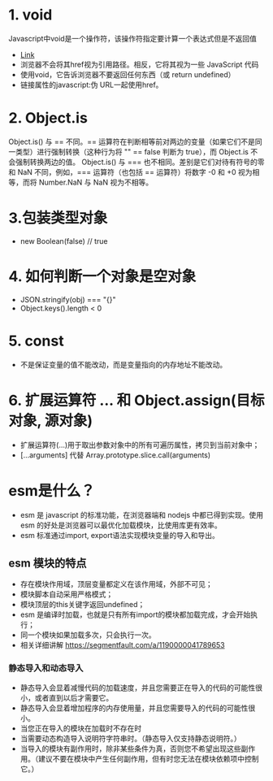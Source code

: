 # 1. void
Javascript中void是一个操作符，该操作符指定要计算一个表达式但是不返回值
- <a href="javascript:console.log('javascript');alert('javascript')">Link</a>
- 浏览器不会将其href视为引用路径。相反，它将其视为一些 JavaScript 代码
- 使用void，它告诉浏览器不要返回任何东西（或 return undefined）
- 链接属性的javascript:伪 URL一起使用href。
# 2. Object.is
Object.is() 与 == 不同。== 运算符在判断相等前对两边的变量（如果它们不是同一类型）进行强制转换（这种行为将 "" == false 判断为 true），而 Object.is 不会强制转换两边的值。
Object.is() 与 === 也不相同。差别是它们对待有符号的零和 NaN 不同，例如，=== 运算符（也包括 == 运算符）将数字 -0 和 +0 视为相等，而将 Number.NaN 与 NaN 视为不相等。

# 3.包装类型对象
- new Boolean(false)    // true

# 4. 如何判断一个对象是空对象
- JSON.stringify(obj) === "{}"
- Object.keys().length < 0
  
# 5. const 
- 不是保证变量的值不能改动，而是变量指向的内存地址不能改动。

# 6. 扩展运算符 ... 和 Object.assign(目标对象, 源对象)
- 扩展运算符(...)用于取出参数对象中的所有可遍历属性，拷贝到当前对象中；
-  [...arguments] 代替 Array.prototype.slice.call(arguments)

# esm是什么？
- esm 是 javascript 的标准功能，在浏览器端和 nodejs 中都已得到实现。使用 esm 的好处是浏览器可以最优化加载模块，比使用库更有效率。
- esm 标准通过import, export语法实现模块变量的导入和导出。
## esm 模块的特点
- 存在模块作用域，顶层变量都定义在该作用域，外部不可见；
- 模块脚本自动采用严格模式；
- 模块顶层的this关键字返回undefined；
- esm 是编译时加载，也就是只有所有import的模块都加载完成，才会开始执行；
- 同一个模块如果加载多次，只会执行一次。
- 相关详细讲解 https://segmentfault.com/a/1190000041789653
### 静态导入和动态导入
- 静态导入会显着减慢代码的加载速度，并且您需要正在导入的代码的可能性很小，或者直到以后才需要它。
- 静态导入会显着增加程序的内存使用量，并且您需要导入的代码的可能性很小。
- 当您正在导入的模块在加载时不存在时
- 当需要动态构造导入说明符字符串时。（静态导入仅支持静态说明符。）
- 当导入的模块有副作用时，除非某些条件为真，否则您不希望出现这些副作用。（建议不要在模块中产生任何副作用，但有时您无法在模块依赖项中控制它。）